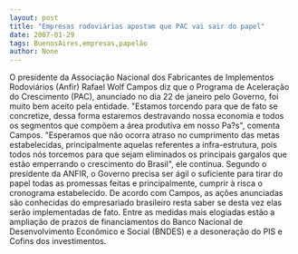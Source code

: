 ```yaml
---
layout: post
title: "Empresas rodoviárias apostam que PAC vai sair do papel"
date: 2007-01-29
tags: BuenosAires,empresas,papelão
author: None
---
```

O presidente da Associação Nacional dos Fabricantes de Implementos Rodoviários (Anfir) Rafael Wolf Campos diz que o Programa de Aceleração do Crescimento (PAC), anunciado no dia 22 de janeiro pelo Governo, foi muito bem aceito pela entidade. 
\"Estamos torcendo para que de fato se concretize, dessa forma estaremos destravando nossa economia e todos os segmentos que compõem a área produtiva em nosso Pa?s\", comenta Campos.
\"Esperamos que não ocorra atraso no cumprimento das metas estabelecidas, principalmente aquelas referentes a infra-estrutura, pois todos nós torcemos para que sejam eliminados os principais gargalos que estão emperrando o crescimento do Brasil\", ele continua.
Segundo o presidente da ANFIR, o Governo precisa ser ágil o suficiente para tirar do papel todas as promessas feitas e principalmente, cumprir à risca o cronograma estabelecido. 
De acordo com Campos, as ações anunciadas são conhecidas do empresariado brasileiro resta saber se desta vez elas serão implementadas de fato. 
Entre as medidas mais elogiadas estão a ampliação de prazos de financiamentos do Banco Nacional de Desenvolvimento Econômico e Social (BNDES) e a desoneração do PIS e Cofins dos investimentos. 
